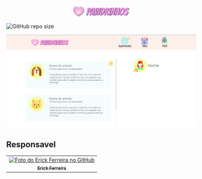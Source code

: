 
<center><img src="./logoPAW.png" width="30%" alt="Prevew" /></center>

![GitHub repo size](https://img.shields.io/github/repo-size/erickkf600/Pawdrinhos?style=for-the-badge)

![alt text](images/layout.png?raw=true)


## Responsavel

<table>
  <tr>
    <td align="center">
      <a href="#">
        <img src="https://avatars3.githubusercontent.com/u/35529628" width="100px;" alt="Foto do Erick Ferreira no GitHub"/><br>
        <sub>
          <b>Erick Ferreira</b>
        </sub>
      </a>
    </td>
  </tr>
</table>